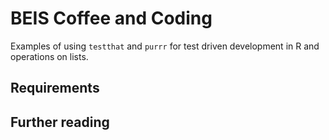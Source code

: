 # BEIS Coffee and Coding

Examples of using `testthat` and `purrr` for test driven development in R and operations on lists.

## Requirements

## Further reading
